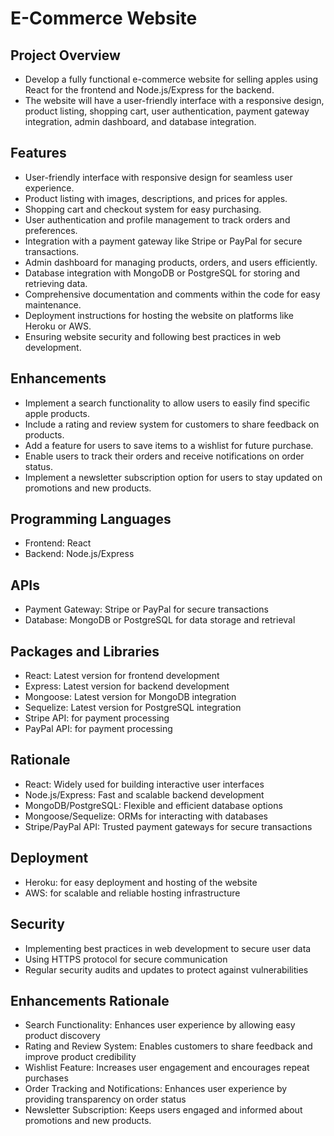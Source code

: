 # E-Commerce Website

## Project Overview
- Develop a fully functional e-commerce website for selling apples using React for the frontend and Node.js/Express for the backend.
- The website will have a user-friendly interface with a responsive design, product listing, shopping cart, user authentication, payment gateway integration, admin dashboard, and database integration.

## Features
- User-friendly interface with responsive design for seamless user experience.
- Product listing with images, descriptions, and prices for apples.
- Shopping cart and checkout system for easy purchasing.
- User authentication and profile management to track orders and preferences.
- Integration with a payment gateway like Stripe or PayPal for secure transactions.
- Admin dashboard for managing products, orders, and users efficiently.
- Database integration with MongoDB or PostgreSQL for storing and retrieving data.
- Comprehensive documentation and comments within the code for easy maintenance.
- Deployment instructions for hosting the website on platforms like Heroku or AWS.
- Ensuring website security and following best practices in web development.

## Enhancements
- Implement a search functionality to allow users to easily find specific apple products.
- Include a rating and review system for customers to share feedback on products.
- Add a feature for users to save items to a wishlist for future purchase.
- Enable users to track their orders and receive notifications on order status.
- Implement a newsletter subscription option for users to stay updated on promotions and new products.

## Programming Languages
- Frontend: React
- Backend: Node.js/Express

## APIs
- Payment Gateway: Stripe or PayPal for secure transactions
- Database: MongoDB or PostgreSQL for data storage and retrieval

## Packages and Libraries
- React: Latest version for frontend development
- Express: Latest version for backend development
- Mongoose: Latest version for MongoDB integration
- Sequelize: Latest version for PostgreSQL integration
- Stripe API: for payment processing
- PayPal API: for payment processing

## Rationale
- React: Widely used for building interactive user interfaces
- Node.js/Express: Fast and scalable backend development
- MongoDB/PostgreSQL: Flexible and efficient database options
- Mongoose/Sequelize: ORMs for interacting with databases
- Stripe/PayPal API: Trusted payment gateways for secure transactions

## Deployment
- Heroku: for easy deployment and hosting of the website
- AWS: for scalable and reliable hosting infrastructure

## Security
- Implementing best practices in web development to secure user data
- Using HTTPS protocol for secure communication
- Regular security audits and updates to protect against vulnerabilities

## Enhancements Rationale
- Search Functionality: Enhances user experience by allowing easy product discovery
- Rating and Review System: Enables customers to share feedback and improve product credibility
- Wishlist Feature: Increases user engagement and encourages repeat purchases
- Order Tracking and Notifications: Enhances user experience by providing transparency on order status
- Newsletter Subscription: Keeps users engaged and informed about promotions and new products.